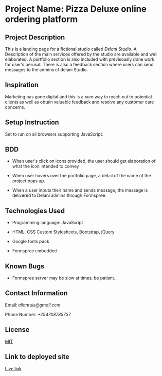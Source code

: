 # Project Name: Pizza Deluxe online ordering platform

## Project Description

This is a landing page for a fictional studio called *Delani Studio*. A Description of the main services offered by the studio are available and well elaborated. A portfolio section is also included with previsously done work for user's perusal. There is also a feedback section where users can send messages to the admins of delani Studio.

## Inspiration

Marketing has gone digital and this is a sure way to reach out to potential clients as well as obtain valuable feedback and resolve any customer care concerns.

## Setup Instruction

Set to run on all browsers supporting JavaScript.

## BDD

- When user's click on icons provided, the user should get elaboration of what the icon intended to convey

- When user hovers over the portfolio page, a detail of the name of the project pops up.

- When a user inputs their name and sends message, the message is delivered to Delani admins through Formspree.

## Technologies Used

- Programming language: JavaScript

- HTML, CSS Custom Stylesheets, Bootstrap, jQuery

- Google fonts pack

- Formspree embedded

## Known Bugs

- Formspree server may be slow at times; be patient.

## Contact Information

Email: _allantuix@gmail.com_

Phone Number: _+254708785737_

## License

[MIT](https://raw.githubusercontent.com/Allantuikong/delani-studio/master/LICENSE)

## Link to deployed site

[Live link](<https://allantuikong.github.io/delani-studio/>)
